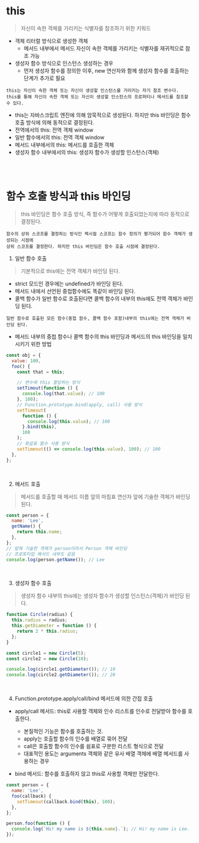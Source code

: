 # this

> 자신이 속한 객체를 가리키는 식별자를 참조하기 위한 키워드

- 객체 리터럴 방식으로 생성한 객체
  - 메서드 내부에서 메서드 자신이 속한 객체를 가리키는 식별자를 재귀적으로 참조 가능
- 생성자 함수 방식으로 인스턴스 생성하는 경우
  - 먼저 생성자 함수를 정의한 이후, new 연산자와 함께 생성자 함수를 호출하는 단계가 추가로 필요

```
this는 자신이 속한 객체 또는 자신이 생성할 인스턴스를 가리키는 자기 참조 변수다.
this를 통해 자신이 속한 객체 또는 자신이 생성할 인스턴스의 프로퍼티나 메서드를 참조할 수 있다.
```

- this는 자바스크립트 엔진에 의해 암묵적으로 생성된다. 하지만 this 바인딩은 함수 호출 방식에 의해 동적으로 결정된다.
- 전역에서의 this: 전역 객체 window
- 일반 함수에서의 this: 전역 객체 window
- 메서드 내부에서의 this: 메서드를 호출한 객체
- 생성자 함수 내부에서의 this: 생성자 함수가 생성할 인스턴스(객체)

<br />
<br />

# 함수 호출 방식과 this 바인딩

> this 바인딩은 함수 호출 방식, 즉 함수가 어떻게 호출되었는지에 따라 동적으로 결정된다.

```
함수의 상위 스코프를 결정하는 방식인 렉시컬 스코프는 함수 정의가 평가되어 함수 객체가 생성되는 시점에
상위 스코프를 결정한다. 하지만 this 바인딩은 함수 호출 시점에 결정된다.
```

1. 일반 함수 호출

> 기본적으로 this에는 전역 객체가 바인딩 된다.

- strict 모드인 경우에는 undefined가 바인딩 된다.
- 메서드 내에서 선언된 중첩함수에도 똑같이 바인딩 된다.
- 콜백 함수가 일반 함수로 호출된다면 콜백 함수의 내부의 this에도 전역 객체가 바인딩 된다.

```
일반 함수로 호출된 모든 함수(중첩 함수, 콜백 함수 포함)내부의 this에는 전역 객체가 바인딩 된다.
```

- 메서드 내부의 중첩 함수나 콜백 함수의 this 바인딩과 메서드의 this 바인딩을 일치시키기 위한 방법

```jsx
const obj = {
  value: 100,
  foo() {
    const that = this;

    // 변수에 this 할당하는 방식
    setTimout(function () {
      console.log(that.value); // 100
    }, 100);
    // Function.prototype.bind(apply, call) 사용 방식
    setTimeout(
      function () {
        console.log(this.value); // 100
      }.bind(this),
      100
    );
    // 화살표 함수 사용 방식
    setTimeout(() => console.log(this.value), 100); // 100
  },
};
```

<br />

2. 메서드 호출

> 메서드를 호출할 때 메서드 이름 앞의 마침표 연산자 앞에 기술한 객체가 바인딩 된다.

```jsx
const person = {
  name: 'Lee',
  getName() {
    return this.name;
  },
};
// 앞에 기술한 객체가 person이라서 Person 객체 바인딩
// 프로토타입 메서드 내부도 같음
console.log(person.getName()); // Lee
```

<br />

3. 생성자 함수 호출

> 생성자 함수 내부의 this에는 생성자 함수가 생성할 인스턴스(객체)가 바인딩 된다.

```jsx
function Circle(radius) {
  this.radius = radius;
  this.getDiameter = function () {
    return 2 * this.radius;
  };
}

const circle1 = new Circle(5);
const circle2 = new Circle(10);

console.log(circle1.getDiameter()); // 10
console.log(circle2.getDiameter()); // 20
```

<br />

4. Function.prototype.apply/call/bind 메서드에 의한 간접 호출

- apply/call 메서드: this로 사용할 객체와 인수 리스트를 인수로 전달받아 함수를 호출한다.

  - 본질적인 기능은 함수를 호출하는 것.
  - apply는 호출할 함수의 인수를 배열로 묶어 전달
  - call은 호출할 함수의 인수를 쉼표로 구분한 리스트 형식으로 전달
  - 대표적인 용도는 arguments 객체와 같은 유사 배열 객체에 배열 메서드를 사용하는 경우

- bind 메서드: 함수를 호출하지 않고 this로 사용할 객체만 전달한다.

```jsx
const person = {
  name: 'Lee',
  foo(callback) {
    setTimeout(callback.bind(this), 100);
  },
};

person.foo(function () {
  console.log(`Hi! my name is ${this.name}.`); // Hi! my name is Lee.
});
```
